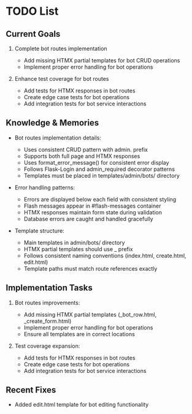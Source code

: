# TODO List

## Current Goals
1. Complete bot routes implementation
   - Add missing HTMX partial templates for bot CRUD operations
   - Implement proper error handling for bot operations

2. Enhance test coverage for bot routes
   - Add tests for HTMX responses in bot routes
   - Create edge case tests for bot operations
   - Add integration tests for bot service interactions

## Knowledge & Memories
- Bot routes implementation details:
  * Uses consistent CRUD pattern with admin. prefix
  * Supports both full page and HTMX responses
  * Uses format_error_message() for consistent error display
  * Follows Flask-Login and admin_required decorator patterns
  * Templates must be placed in templates/admin/bots/ directory

- Error handling patterns:
  * Errors are displayed below each field with consistent styling
  * Flash messages appear in #flash-messages container
  * HTMX responses maintain form state during validation
  * Database errors are caught and handled gracefully

- Template structure:
  * Main templates in admin/bots/ directory
  * HTMX partial templates should use _ prefix
  * Follows consistent naming conventions (index.html, create.html, edit.html)
  * Template paths must match route references exactly

## Implementation Tasks
1. Bot routes improvements:
   - Add missing HTMX partial templates (_bot_row.html, _create_form.html)
   - Implement proper error handling for bot operations
   - Ensure all templates are in correct locations

2. Test coverage expansion:
   - Add tests for HTMX responses in bot routes
   - Create edge case tests for bot operations
   - Add integration tests for bot service interactions

## Recent Fixes
- Added edit.html template for bot editing functionality

